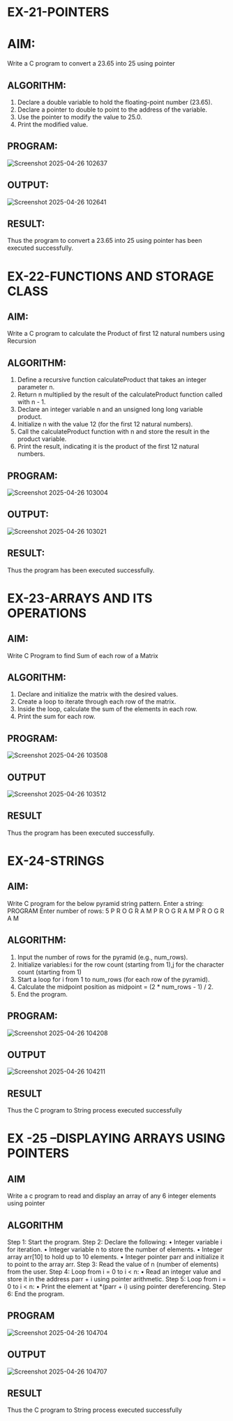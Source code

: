 # EX-21-POINTERS
# AIM:
Write a C program to convert a 23.65 into 25 using pointer

## ALGORITHM:
1.	Declare a double variable to hold the floating-point number (23.65).
2.	Declare a pointer to double to point to the address of the variable.
3.	Use the pointer to modify the value to 25.0.
4.	Print the modified value.

## PROGRAM:
![Screenshot 2025-04-26 102637](https://github.com/user-attachments/assets/c615d777-8572-41f5-a2dd-f7d2af43f10a)

## OUTPUT:
![Screenshot 2025-04-26 102641](https://github.com/user-attachments/assets/a94f278f-bcfe-4e5c-a919-12ddda197c52)












## RESULT:
Thus the program to convert a 23.65 into 25 using pointer has been executed successfully.
 
 


# EX-22-FUNCTIONS AND STORAGE CLASS

## AIM:

Write a C program to calculate the Product of first 12 natural numbers using Recursion

## ALGORITHM:

1.	Define a recursive function calculateProduct that takes an integer parameter n.
2.	Return n multiplied by the result of the calculateProduct function called with n - 1.
3.	Declare an integer variable n and an unsigned long long variable product.
4.	Initialize n with the value 12 (for the first 12 natural numbers).
5.	Call the calculateProduct function with n and store the result in the product variable.
6.	Print the result, indicating it is the product of the first 12 natural numbers.

## PROGRAM:
![Screenshot 2025-04-26 103004](https://github.com/user-attachments/assets/d88a2f25-4f18-4982-b2f5-060e1c6cc988)


## OUTPUT:
![Screenshot 2025-04-26 103021](https://github.com/user-attachments/assets/0ef81504-6dec-43aa-8924-b801ec14db4e)
         		
## RESULT:

Thus the program has been executed successfully.
 
 


# EX-23-ARRAYS AND ITS OPERATIONS

## AIM:

Write C Program to find Sum of each row of a Matrix

## ALGORITHM:

1.	Declare and initialize the matrix with the desired values.
2.	Create a loop to iterate through each row of the matrix.
3.	Inside the loop, calculate the sum of the elements in each row.
4.	Print the sum for each row.

## PROGRAM:
![Screenshot 2025-04-26 103508](https://github.com/user-attachments/assets/574b14a1-e480-4e1a-a7d4-6948c6cfaf43)



## OUTPUT
![Screenshot 2025-04-26 103512](https://github.com/user-attachments/assets/1407a11a-79ab-470d-91e2-48627489cd3e)


 
 

 ## RESULT
 Thus the program has been executed successfully.
 


# EX-24-STRINGS

## AIM:

Write C program for the below pyramid string pattern. Enter a string: PROGRAM Enter number of rows: 5 P R O G R A M P R O G R A M P R O G R A M

## ALGORITHM:

1.	Input the number of rows for the pyramid (e.g., num_rows).
2.	Initialize variables:i for the row count (starting from 1),j for the character count (starting from 1)
3.	Start a loop for i from 1 to num_rows (for each row of the pyramid).
4.	Calculate the midpoint position as midpoint = (2 * num_rows - 1) / 2.
5.	End the program.

## PROGRAM:

![Screenshot 2025-04-26 104208](https://github.com/user-attachments/assets/cbb00dc7-bcdf-497e-841a-37ef0103eb66)

 ## OUTPUT
![Screenshot 2025-04-26 104211](https://github.com/user-attachments/assets/eb57f7b7-320f-40ab-a7fe-02edfd02d527)

 

## RESULT

Thus the C program to String process executed successfully
 

# EX -25 –DISPLAYING ARRAYS USING POINTERS
## AIM

Write a c program to read and display an array of any 6 integer elements using pointer

## ALGORITHM
Step 1: Start the program.
Step 2: Declare the following:
•	Integer variable i for iteration.
•	Integer variable n to store the number of elements.
•	Integer array arr[10] to hold up to 10 elements.
•	Integer pointer parr and initialize it to point to the array arr.
Step 3: Read the value of n (number of elements) from the user.
Step 4: Loop from i = 0 to i < n:
•	Read an integer value and store it in the address parr + i using pointer arithmetic.
Step 5: Loop from i = 0 to i < n:
•	Print the element at *(parr + i) using pointer dereferencing.
Step 6: End the program.

## PROGRAM
![Screenshot 2025-04-26 104704](https://github.com/user-attachments/assets/b3f5aa2d-54a9-4865-b210-f2bd96293094)


## OUTPUT

![Screenshot 2025-04-26 104707](https://github.com/user-attachments/assets/43172c37-fbbe-43c6-8b1a-c6d95b323c59)

## RESULT

Thus the C program to String process executed successfully
